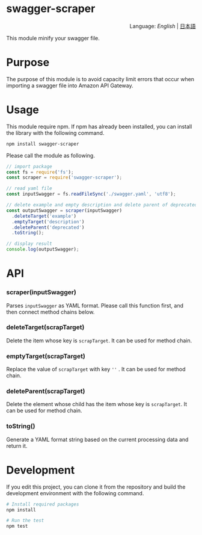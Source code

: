 # swagger-scraper
<div style="text-align:right">Language: <i>English</i> | <a href="README_JA.md">日本語</a></div>

This module minify your swagger file.



# Purpose

The purpose of this module is to avoid capacity limit errors that occur when importing a swagger file into Amazon API Gateway.



# Usage

This module require npm. If npm has already been installed, you can install the library with the following command.

```bash
npm install swagger-scraper
```

Please call the module as following.

```javascript
// import package
const fs = require('fs');
const scraper = require('swagger-scraper');

// read yaml file
const inputSwagger = fs.readFileSync('./swagger.yaml', 'utf8');

// delete example and empty description and delete parent of deprecated
const outputSwagger = scraper(inputSwagger)
  .deleteTarget('example')
  .emptyTarget('description')
  .deleteParent('deprecated')
  .toString();

// display result
console.log(outputSwagger);
```



# API

### scraper(inputSwagger)

Parses `inputSwagger` as YAML format. Please call this function first, and then connect method chains below.

### deleteTarget(scrapTarget)

Delete the item whose key is `scrapTarget`. It can be used for method chain.

### emptyTarget(scrapTarget)

Replace the value of `scrapTarget` with key `''` . It can be used for method chain.

### deleteParent(scrapTarget)

Delete the element whose child has the item whose key is `scrapTarget`. It can be used for method chain.

### toString()

Generate a YAML format string based on the current processing data and return it.



# Development

If you edit this project, you can clone it from the repository and build the development environment with the following command.

```bash
# Install required packages
npm install

# Run the test
npm test
```
